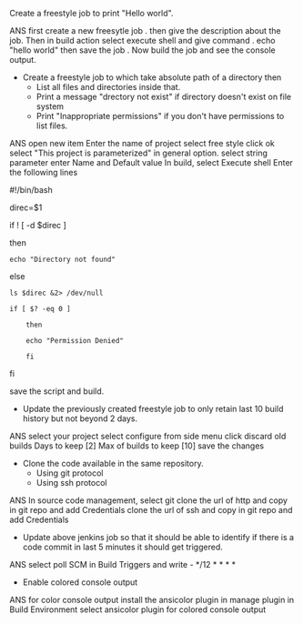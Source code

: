Create a freestyle job to print "Hello world".

ANS first create a new freesytle job .
 then give the description about the job.
 Then in build action select execute shell and give command .
echo "hello world" then save the job . 
Now build the job and see the console output.
 
* Create a freestyle job to which take absolute path of a directory then
    * List all files and directories inside that.
    * Print a message "drectory not exist" if directory doesn't exist on file system
    * Print "Inappropriate permissions" if you don't have permissions to list files.

ANS open new item
Enter the name of project
select free style
click ok
select "This project is parameterized" in general option.
select string parameter 
enter Name and Default value
In build, select Execute shell
Enter the following lines

#!/bin/bash

direc=$1

if ! [ -d $direc ]

then

	echo "Directory not found"

else

	ls $direc &2> /dev/null

	if [ $? -eq 0 ]

        then

		echo "Permission Denied"

        fi

 fi


 save the script and build.


* Update the previously created freestyle job to only retain last 10 build history but not beyond 2 days.

ANS select your project
select configure from side menu
click discard old builds
Days to keep [2]
Max  of builds to keep [10]
save the changes

* Clone the code available in the same repository.
    * Using git protocol
    * Using ssh protocol

ANS In source code management, select git
 clone the url  of http and copy in git repo and add Credentials
clone the url of ssh and copy in git repo and add Credentials

* Update above jenkins job so that it should be able to identify if there is a code commit in last 5 minutes it should get triggered.

ANS select poll SCM in Build Triggers
and write - */12 * * * * 

* Enable colored console output

ANS for color console output install the ansicolor plugin in manage plugin 
in Build Environment select ansicolor plugin for colored console output


